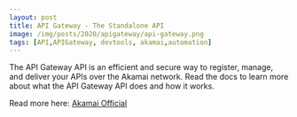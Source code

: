 ```yaml
---
layout: post
title: API Gateway - The Standalone API
image: /img/posts/2020/apigateway/api-gateway.png
tags: [API,APIGateway, devtools, akamai,automation]
---
```


The API Gateway API is an efficient and secure way to register, manage, and deliver your APIs over the Akamai network. Read the docs to learn more about what the API Gateway API does and how it works.

Read more here: [Akamai Official](https://web.archive.org/web/20201109145831/https://developer.akamai.com/api-gateway-best-practices-standalone-api)
